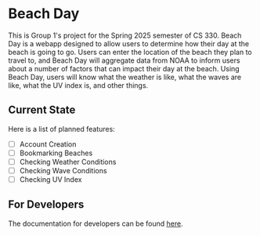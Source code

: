 # Beach Day
This is Group 1's project for the Spring 2025 semester of CS 330. Beach Day is a webapp designed to allow users to determine how their day at the beach is going to go. Users can enter the location of the beach they plan to travel to, and Beach Day will aggregate data from NOAA to inform users about a number of factors that can impact their day at the beach. Using Beach Day, users will know what the weather is like, what the waves are like, what the UV index is, and other things.

## Current State
Here is a list of planned features:
- [ ] Account Creation
- [ ] Bookmarking Beaches
- [ ] Checking Weather Conditions
- [ ] Checking Wave Conditions
- [ ] Checking UV Index

## For Developers
The documentation for developers can be found [here](docs/index.md).
